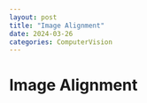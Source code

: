 ```yaml
---
layout: post
title: "Image Alignment"
date: 2024-03-26
categories: ComputerVision
---
```


# Image Alignment


